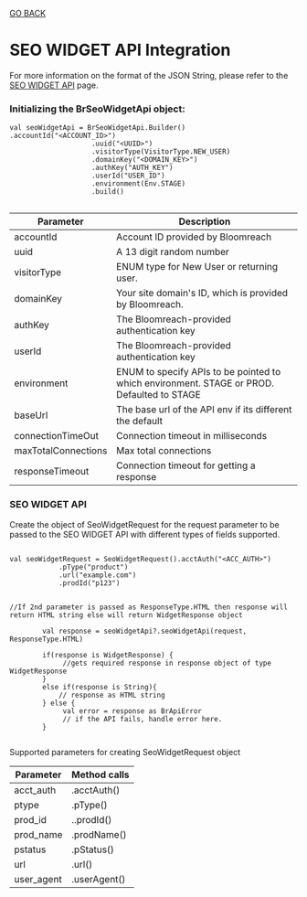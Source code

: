 [GO BACK](README.md)



# SEO WIDGET API Integration

For more information on the format of the JSON String, please refer to the [SEO WIDGET API](https://documentation.bloomreach.com/discovery/reference/widget-api) page.

### Initializing the BrSeoWidgetApi  object:
```
val seoWidgetApi = BrSeoWidgetApi.Builder()
.accountId("<ACCOUNT_ID>")
                	.uuid("<UUID>")
                	.visitorType(VisitorType.NEW_USER)
                	.domainKey("<DOMAIN_KEY>")
                	.authKey("AUTH_KEY")
                	.userId("USER_ID")
                	.environment(Env.STAGE)
                	.build()


```

| Parameter  | Description                                                                                |
| ------------- |--------------------------------------------------------------------------------------------|
| accountId  | Account ID provided by Bloomreach                                                          |
| uuid  | A 13 digit random number                                                                   |
| visitorType  | ENUM type for New User or returning user.                                                  |
| domainKey  | Your site domain's ID, which is provided by Bloomreach.                                    |
| authKey  | The Bloomreach-provided authentication key                                                 |
| userId  | The Bloomreach-provided authentication key                                                 |
| environment  | ENUM to specify APIs to be pointed to which environment. STAGE or PROD. Defaulted to STAGE |
| baseUrl  | The base url of the API env if its different the default|
| connectionTimeOut  | Connection timeout in milliseconds                                                         |
| maxTotalConnections  | Max total connections                                                                      |
| responseTimeout  | Connection timeout for getting a response                                                  |


### SEO WIDGET API

Create the object of SeoWidgetRequest for the request parameter to be passed to the SEO WIDGET API with different types of fields supported.

```

val seoWidgetRequest = SeoWidgetRequest().acctAuth("<ACC_AUTH>")
            .pType("product")
            .url("example.com")
            .prodId("p123")


//If 2nd parameter is passed as ResponseType.HTML then response will return HTML string else will return WidgetResponse object

        val response = seoWidgetApi?.seoWidgetApi(request, ResponseType.HTML)

        if(response is WidgetResponse) {
             //gets required response in response object of type WidgetResponse
        }
        else if(response is String){
            // response as HTML string
        } else {
             val error = response as BrApiError
             // if the API fails, handle error here.
        }


```
Supported parameters for creating SeoWidgetRequest object

| Parameter     | Method calls                                                                                             |
|---------------|----------------------------------------------------------------------------------------------------------|
| acct_auth | .acctAuth() |
| ptype         | .pType()|
| prod_id           | ..prodId()                                                                                         |
| prod_name           | .prodName()                                                                                     |
| pstatus           | .pStatus()                                                                                         |
| url           | .url()                                                                                         |
| user_agent           | .userAgent()                                                                                         |
